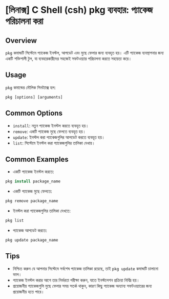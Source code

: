 # [লিনাক্স] C Shell (csh) pkg ব্যবহার: প্যাকেজ পরিচালনা করা

## Overview
`pkg` কমান্ডটি সিস্টেমে প্যাকেজ ইনস্টল, আপডেট এবং মুছে ফেলার জন্য ব্যবহৃত হয়। এটি প্যাকেজ ব্যবস্থাপনার জন্য একটি শক্তিশালী টুল, যা ব্যবহারকারীদের সহজেই সফটওয়্যার পরিচালনা করতে সহায়তা করে।

## Usage
`pkg` কমান্ডের মৌলিক সিনট্যাক্স হল:

```csh
pkg [options] [arguments]
```

## Common Options
- `install`: নতুন প্যাকেজ ইনস্টল করতে ব্যবহৃত হয়।
- `remove`: একটি প্যাকেজ মুছে ফেলতে ব্যবহৃত হয়।
- `update`: ইনস্টল করা প্যাকেজগুলির আপডেট করতে ব্যবহৃত হয়।
- `list`: সিস্টেমে ইনস্টল করা প্যাকেজগুলির তালিকা দেখায়।

## Common Examples
- একটি প্যাকেজ ইনস্টল করতে:

```csh
pkg install package_name
```

- একটি প্যাকেজ মুছে ফেলতে:

```csh
pkg remove package_name
```

- ইনস্টল করা প্যাকেজগুলির তালিকা দেখতে:

```csh
pkg list
```

- প্যাকেজ আপডেট করতে:

```csh
pkg update package_name
```

## Tips
- নিশ্চিত করুন যে আপনার সিস্টেমে সর্বশেষ প্যাকেজ তালিকা রয়েছে, তাই `pkg update` কমান্ডটি চালানো ভাল।
- প্যাকেজ ইনস্টল করার আগে তার নির্ভরতা পরীক্ষা করুন, যাতে ইনস্টলেশন প্রক্রিয়া নির্বিঘ্ন হয়।
- প্রয়োজনীয় প্যাকেজগুলি মুছে ফেলার সময় সতর্ক থাকুন, কারণ কিছু প্যাকেজ অন্যান্য সফটওয়্যারের জন্য প্রয়োজনীয় হতে পারে।